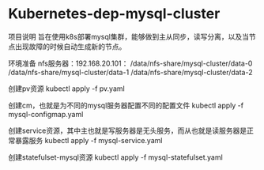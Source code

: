 # Kubernetes-dep-mysql-cluster

项目说明
旨在使用k8s部署mysql集群，能够做到主从同步，读写分离，以及当节点出现故障的时候自动生成新的节点。

环境准备
nfs服务器：192.168.20.101：
/data/nfs-share/mysql-cluster/data-0
/data/nfs-share/mysql-cluster/data-1
/data/nfs-share/mysql-cluster/data-2

创建pv资源
kubectl apply -f pv.yaml

创建cm，也就是为不同的mysql服务器配置不同的配置文件
kubectl apply -f mysql-configmap.yaml

创建service资源，其中主也就是写服务器是无头服务，而从也就是读服务器是正常暴露服务
kubectl apply -f mysql-service.yaml

创建statefulset-mysql资源
kubectl apply -f mysql-statefulset.yaml
